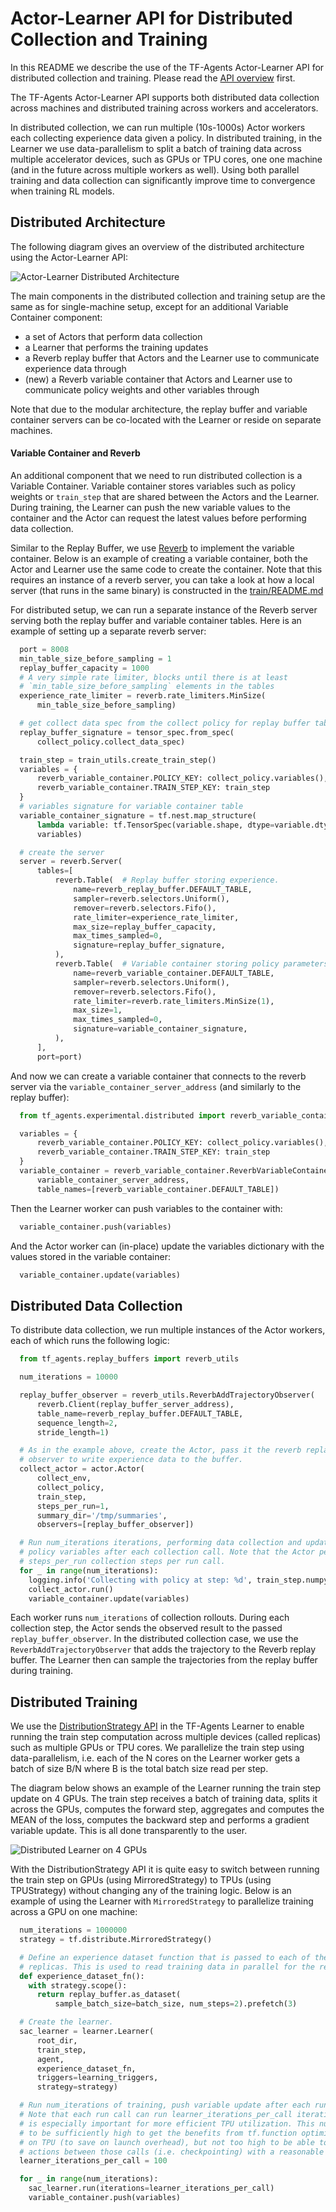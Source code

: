 # Actor-Learner API for Distributed Collection and Training

In this README we describe the use of the TF-Agents Actor-Learner API for
distributed collection and training. Please read the
[API overview](https://github.com/tensorflow/agents/tree/master/tf_agents/train/README.md)
first.

The TF-Agents Actor-Learner API supports both distributed data collection across
machines and distributed training across workers and accelerators.

In distributed collection, we can run multiple (10s-1000s) Actor workers each
collecting experience data given a policy. In distributed training, in the
Learner we use data-parallelism to split a batch of training data across
multiple accelerator devices, such as GPUs or TPU cores, one one machine (and
in the future across multiple workers as well). Using
both parallel training and data collection can significantly improve time to
convergence when training RL models.


## Distributed Architecture

The following diagram gives an overview of the distributed architecture using
the Actor-Learner API:

![Actor-Learner Distributed Architecture](https://raw.githubusercontent.com/tensorflow/agents/master/docs/images/actor_learner_distributed_architecture.png)

The main components in the distributed collection and training setup are the same
as for single-machine setup, except for an additional Variable Container component:
- a set of Actors that perform data collection
- a Learner that performs the training updates
- a Reverb replay buffer that Actors and the Learner use to communicate experience
data through
- (new) a Reverb variable container that Actors and Learner use to communicate policy
weights and other variables through

Note that due to the modular architecture, the replay buffer and
variable container servers can be co-located with the Learner or reside
on separate machines.

#### Variable Container and Reverb

An additional component that we need to run distributed collection is a Variable
Container. Variable container stores variables such as policy weights or
`train_step` that are shared between the Actors and the Learner. During training,
the Learner can push the new variable values to
the container and the Actor can request the latest values before performing data
collection.

Similar to the Replay Buffer, we use [Reverb](https://github.com/deepmind/reverb)
to implement the variable container. Below is an example of creating a variable
container, both the Actor and Learner use the same code to create the container.
Note that this requires an instance of a reverb server, you can take a look at
how a local server (that runs in the same binary) is constructed in the [train/README.md](https://github.com/tensorflow/agents/blob/master/tf_agents/train/README.md)

For distributed setup, we can run a separate instance of the Reverb server
serving both the replay buffer and variable container tables. Here is an example
of setting up a separate reverb server:

```python
  port = 8008
  min_table_size_before_sampling = 1
  replay_buffer_capacity = 1000
  # A very simple rate limiter, blocks until there is at least
  # `min_table_size_before_sampling` elements in the tables
  experience_rate_limiter = reverb.rate_limiters.MinSize(
      min_table_size_before_sampling)

  # get collect data spec from the collect policy for replay buffer table
  replay_buffer_signature = tensor_spec.from_spec(
      collect_policy.collect_data_spec)

  train_step = train_utils.create_train_step()
  variables = {
      reverb_variable_container.POLICY_KEY: collect_policy.variables(),
      reverb_variable_container.TRAIN_STEP_KEY: train_step
  }
  # variables signature for variable container table
  variable_container_signature = tf.nest.map_structure(
      lambda variable: tf.TensorSpec(variable.shape, dtype=variable.dtype),
      variables)

  # create the server
  server = reverb.Server(
      tables=[
          reverb.Table(  # Replay buffer storing experience.
              name=reverb_replay_buffer.DEFAULT_TABLE,
              sampler=reverb.selectors.Uniform(),
              remover=reverb.selectors.Fifo(),
              rate_limiter=experience_rate_limiter,
              max_size=replay_buffer_capacity,
              max_times_sampled=0,
              signature=replay_buffer_signature,
          ),
          reverb.Table(  # Variable container storing policy parameters.
              name=reverb_variable_container.DEFAULT_TABLE,
              sampler=reverb.selectors.Uniform(),
              remover=reverb.selectors.Fifo(),
              rate_limiter=reverb.rate_limiters.MinSize(1),
              max_size=1,
              max_times_sampled=0,
              signature=variable_container_signature,
          ),
      ],
      port=port)
```

And now we can create a variable container that connects to the reverb server
via the `variable_container_server_address` (and similarly to the replay buffer):

```python
  from tf_agents.experimental.distributed import reverb_variable_container

  variables = {
      reverb_variable_container.POLICY_KEY: collect_policy.variables(),
      reverb_variable_container.TRAIN_STEP_KEY: train_step
  }
  variable_container = reverb_variable_container.ReverbVariableContainer(
      variable_container_server_address,
      table_names=[reverb_variable_container.DEFAULT_TABLE])
```

Then the Learner worker can push variables to the container with:

```python
  variable_container.push(variables)
```

And the Actor worker can (in-place) update the variables dictionary with the
values stored in the variable container:

```python
  variable_container.update(variables)
```

## Distributed Data Collection

To distribute data collection, we run multiple instances of the Actor workers,
each of which runs the following logic:

```python
  from tf_agents.replay_buffers import reverb_utils

  num_iterations = 10000

  replay_buffer_observer = reverb_utils.ReverbAddTrajectoryObserver(
      reverb.Client(replay_buffer_server_address),
      table_name=reverb_replay_buffer.DEFAULT_TABLE,
      sequence_length=2,
      stride_length=1)

  # As in the example above, create the Actor, pass it the reverb replay buffer
  # observer to write experience data to the buffer.
  collect_actor = actor.Actor(
      collect_env,
      collect_policy,
      train_step,
      steps_per_run=1,
      summary_dir='/tmp/summaries',
      observers=[replay_buffer_observer])

  # Run num_iterations iterations, performing data collection and updating the
  # policy variables after each collection call. Note that the Actor performs
  # steps_per_run collection steps per run call.
  for _ in range(num_iterations):
    logging.info('Collecting with policy at step: %d', train_step.numpy())
    collect_actor.run()
    variable_container.update(variables)

```

Each worker runs `num_iterations` of collection rollouts. During each collection
step, the Actor sends the observed result to the passed `replay_buffer_observer`.
In the distributed collection case, we use the `ReverbAddTrajectoryObserver`
that adds the trajectory to the Reverb replay buffer. The Learner then can
sample the trajectories from the replay buffer during training.

## Distributed Training

We use the [DistributionStrategy API](https://www.tensorflow.org/api_docs/python/tf/distribute/Strategy)
in the TF-Agents Learner to enable running
the train step computation across multiple devices (called replicas) such as
multiple GPUs or TPU cores. We parallelize the train step using data-parallelism,
i.e. each of the N cores on the Learner worker gets a batch of size B/N where
B is the total batch size read per step.

The diagram below shows an example of the Learner
running the train step update on 4 GPUs. The train step receives a batch of
training data, splits it across the GPUs, computes the forward step, aggregates
and computes the MEAN of the loss, computes the backward step and performs a
gradient variable update. This is all done transparently to the user.

![Distributed Learner on 4 GPUs](https://raw.githubusercontent.com/tensorflow/agents/master/docs/images/learner_detail.png)

With the DistributionStrategy API it is quite easy to switch between running
the train step on GPUs (using MirroredStrategy) to TPUs
(using TPUStrategy) without changing any of the training logic.
Below is an example of using the Learner with `MirroredStrategy` to parallelize
training across a GPU on one machine:

```python
  num_iterations = 1000000
  strategy = tf.distribute.MirroredStrategy()

  # Define an experience dataset function that is passed to each of the distributed
  # replicas. This is used to read training data in parallel for the replicas.
  def experience_dataset_fn():
    with strategy.scope():
      return replay_buffer.as_dataset(
          sample_batch_size=batch_size, num_steps=2).prefetch(3)

  # Create the learner.
  sac_learner = learner.Learner(
      root_dir,
      train_step,
      agent,
      experience_dataset_fn,
      triggers=learning_triggers,
      strategy=strategy)

  # Run num_iterations of training, push variable update after each run call.
  # Note that each run call can run learner_iterations_per_call iterations. This
  # is especially important for more efficient TPU utilization. This number needs
  # to be sufficiently high to get the benefits from tf.function optimizations
  # on TPU (to save on launch overhead), but not too high to be able to perform
  # actions between those calls (i.e. checkpointing) with a reasonable frequency.
  learner_iterations_per_call = 100

  for _ in range(num_iterations):
    sac_learner.run(iterations=learner_iterations_per_call)
    variable_container.push(variables)
```
